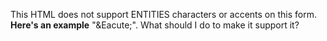 This HTML does not support ENTITIES characters or accents on this form. 
**Here's an example** "\&Eacute;\". What should I do to make it support it?
